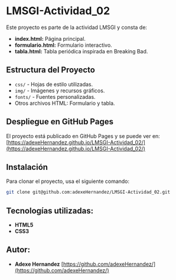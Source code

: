 # LMSGI-Actividad_02

Este proyecto es parte de la actividad LMSGI y consta de:
- **index.html:** Página principal.
- **formulario.html:** Formulario interactivo.
- **tabla.html:** Tabla periódica inspirada en Breaking Bad.

## Estructura del Proyecto

- `css/` - Hojas de estilo utilizadas.
- `img/` - Imágenes y recursos gráficos.
- `fonts/` - Fuentes personalizadas.
- Otros archivos HTML: Formulario y tabla.

## Despliegue en GitHub Pages

El proyecto está publicado en GitHub Pages y se puede ver en:  
[https://adexeHernandez.github.io/LMSGI-Actividad_02/](https://adexeHernandez.github.io/LMSGI-Actividad_02/)

## Instalación

Para clonar el proyecto, usa el siguiente comando:

```bash
git clone git@github.com:adexeHernandez/LMSGI-Actividad_02.git
```

## Tecnologías utilizadas:

- **HTML5**
- **CSS3**

## Autor:

- **Adexe Hernandez**
[https://github.com/adexeHernandez/](https://github.com/adexeHernandez/)
